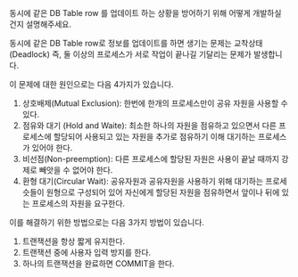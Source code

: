 동시에 같은 DB Table row 를 업데이트 하는 상황을 방어하기 위해 어떻게 개발하실 건지 설명해주세요.

동시에 같은 DB Table row로 정보를 업데이트를 하면 생기는 문제는 교착상태(Deadlock) 즉, 둘 이상의 프로세스가 서로 작업이 끝나길 기달리는 문제가 발생합니다.

이 문제에 대한 원인으로는 다음 4가지가 있습니다.

1. 상호배제(Mutual Exclusion): 한번에 한개의 프로세스만이 공유 자원을 사용할 수 있다.
2. 점유와 대기 (Hold and Waite): 최소한 하나의 자원을 점유하고 있으면서 다른 프로세스에 할당되어 사용되고 있는 자원을 추가로 점유하기 이해 대기하는 프로세스가 있어야 한다.
3. 비선점(Non-preemption): 다른 프로세스에 할당된 자원은 사용이 끝날 때까지 강제로 빼앗을 수 없어야 한다.
4. 환형 대기(Circular Wait): 공유자원과 공유자원을 사용하기 위해 대기하는 프로세슷들이 원형으로 구성되어 있어 자신에게 할당된 자원을 점유하면서 앞이나 뒤에 있는 프로세스의 자원을 요구한다.

이를 해결하기 위한 방법으로는 다음 3가지 방법이 있습니다.

1. 트랜잭션을 항상 짧게 유지한다.
2. 트랜잭션 중에 사용자 입력 방지를 한다.
3. 하나의 트랜잭션을 완료하면 COMMIT을 한다.
